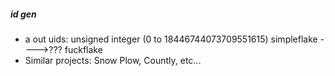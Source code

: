 ##### id gen

- a out uids: unsigned integer (0 to 18446744073709551615) simpleflake ---->??? fuckflake
- Similar projects: Snow Plow, Countly, etc...

